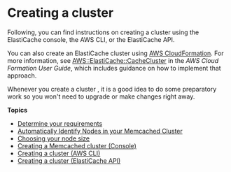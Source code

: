 # Creating a cluster<a name="Clusters.Create"></a>

Following, you can find instructions on creating a cluster using the ElastiCache console, the AWS CLI, or the ElastiCache API\.

You can also create an ElastiCache cluster using [AWS CloudFormation](https://docs.aws.amazon.com/AWSCloudFormation/latest/UserGuide/Welcome.html)\. For more information, see [ AWS::ElastiCache::CacheCluster](https://docs.aws.amazon.com/AWSCloudFormation/latest/UserGuide/aws-properties-elasticache-cache-cluster.html) in the *AWS Cloud Formation User Guide*, which includes guidance on how to implement that approach\.

Whenever you create a cluster , it is a good idea to do some preparatory work so you won't need to upgrade or make changes right away\.

**Topics**
+ [Determine your requirements](cluster-create-determine-requirements.md)
+ [Automatically Identify Nodes in your Memcached Cluster](AutoDiscovery.md)
+ [Choosing your node size](nodes-select-size.md)
+ [Creating a Memcached cluster \(Console\)](Clusters.Create.CON.Memcached.md)
+ [Creating a cluster \(AWS CLI\)](Clusters.Create.CLI.md)
+ [Creating a cluster \(ElastiCache API\)](Clusters.Create.API.md)